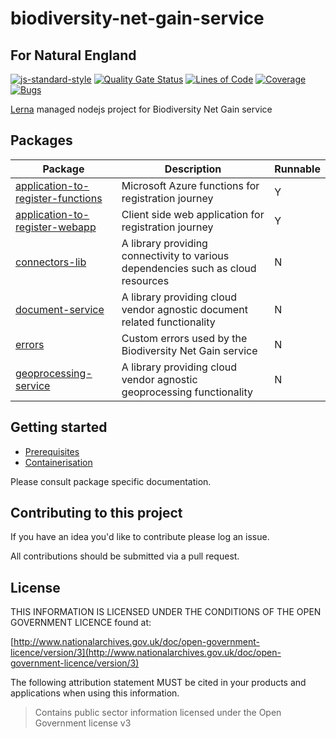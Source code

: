 # biodiversity-net-gain-service

## For Natural England

[![js-standard-style](https://img.shields.io/badge/code%20style-standard-brightgreen.svg)](http://standardjs.com)
[![Quality Gate Status](https://sonarcloud.io/api/project_badges/measure?project=DEFRA_biodiversity-net-gain-service&metric=alert_status)](https://sonarcloud.io/dashboard?id=DEFRA_biodiversity-net-gain-service)
[![Lines of Code](https://sonarcloud.io/api/project_badges/measure?project=DEFRA_biodiversity-net-gain-service&metric=ncloc)](https://sonarcloud.io/dashboard?id=DEFRA_biodiversity-net-gain-service)
[![Coverage](https://sonarcloud.io/api/project_badges/measure?project=DEFRA_biodiversity-net-gain-service&metric=coverage)](https://sonarcloud.io/dashboard?id=DEFRA_biodiversity-net-gain-service)
[![Bugs](https://sonarcloud.io/api/project_badges/measure?project=DEFRA_biodiversity-net-gain-service&metric=bugs)](https://sonarcloud.io/dashboard?id=DEFRA_biodiversity-net-gain-service)

[Lerna](https://lerna.js.org/) managed nodejs project for Biodiversity Net Gain service

## Packages

| Package | Description | Runnable |
| ----------- | ----------- | ----------- |
| [application-to-register-functions](packages/application-to-register-functions) | Microsoft Azure functions for registration journey  | Y |
| [application-to-register-webapp](packages/application-to-register-webapp) | Client side web application for registration journey | Y |
| [connectors-lib](packages/connectors-lib) | A library providing connectivity to various dependencies such as cloud resources | N |
| [document-service](packages/connectors-lib) | A library providing cloud vendor agnostic document related functionality | N |
| [errors](packages/errors) | Custom errors used by the Biodiversity Net Gain service | N |
| [geoprocessing-service](packages/geoprocessing-service) | A library providing cloud vendor agnostic geoprocessing functionality | N |

## Getting started

* [Prerequisites](docs/prerequisites.md)
* [Containerisation](docs/containerisation.md)

Please consult package specific documentation.

## Contributing to this project

If you have an idea you'd like to contribute please log an issue.

All contributions should be submitted via a pull request.

## License

THIS INFORMATION IS LICENSED UNDER THE CONDITIONS OF THE OPEN GOVERNMENT LICENCE found at:

[http://www.nationalarchives.gov.uk/doc/open-government-licence/version/3](http://www.nationalarchives.gov.uk/doc/open-government-licence/version/3)

The following attribution statement MUST be cited in your products and applications when using this information.
> Contains public sector information licensed under the Open Government license v3
